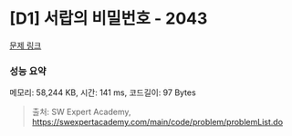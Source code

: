 # [D1] 서랍의 비밀번호 - 2043 

[문제 링크](https://swexpertacademy.com/main/code/problem/problemDetail.do?contestProbId=AV5QJ_8KAx8DFAUq) 

### 성능 요약

메모리: 58,244 KB, 시간: 141 ms, 코드길이: 97 Bytes



> 출처: SW Expert Academy, https://swexpertacademy.com/main/code/problem/problemList.do